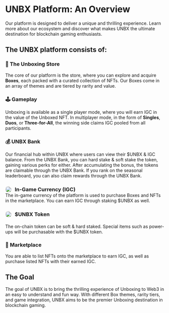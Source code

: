 <link rel="stylesheet" href="pages.css">


# **UNBX Platform: An Overview**

Our platform is designed to deliver a unique and thrilling experience. Learn more about our ecosystem and discover what makes UNBX the ultimate destination for blockchain gaming enthusiasts.

## **The UNBX platform consists of:**

### **🎁 The Unboxing Store**
The core of our platform is the store, where you can explore and acquire **Boxes**, each packed with a curated collection of NFTs. Our Boxes come in an array of themes and are tiered by rarity and value.

### **🕹️ Gameplay**
Unboxing is available as a single player mode, where you will earn IGC in the value of the Unboxed NFT. In multiplayer mode, in the form of **Singles**, **Duos**, or **Three-for-All**, the winning side claims IGC pooled from all participants.



### **💰 UNBX Bank**
Our financial hub within UNBX where users can view their $UNBX & IGC balance. From the UNBX Bank, you can hard stake & soft stake the token, gaining various perks for either. After accumulating the bonus, the tokens are claimable through the UNBX Bank. If you rank on the seasonal leaderboard, you can also claim rewards through the UNBX Bank.

<div style="display: flex; align-items: center; margin-top: 25px">
  
  <img src="https://i.ibb.co/Qr1JjWF/igc.jpg" alt="NFT Image" width="20" height="20" style="margin-right: 10px; border-radius: 50%;"> 
  <h3 style="margin: 0;"><b>In-Game Currency (IGC)</b></h3>
</div>
The in-game currency of the platform is used to purchase Boxes and NFTs in the marketplace. You can earn IGC through staking $UNBX as well.

<div style="display: flex; align-items: center; margin-top: 25px; margin-bottom: 20px">
  
  <img src="https://i.ibb.co/6gsBtzK/UNBX.png" alt="NFT Image" width="20" height="20" style="margin-right: 10px; border-radius: 50%;"> 
  <h3 style="margin: 0;"><b>$UNBX Token</b></h3>
</div>
The on-chain token can be soft & hard staked. Special items such as power-ups will be purchasable with the $UNBX token.

### **🛒 Marketplace**
You are able to list NFTs onto the marketplace to earn IGC, as well as purchase listed NFTs with their earned IGC.

## The Goal

The goal of UNBX is to bring the thrilling experience of Unboxing to Web3 in an easy to understand and fun way. With different Box themes, rarity tiers, and game integration, UNBX aims to be the premier Unboxing destination in blockchain gaming.